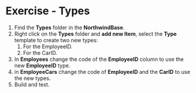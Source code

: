 ﻿# Exercise - Types

1.	Find the **Types** folder in the **NorthwindBase**.
2.	Right click on the **Types** folder and **add new Item**, select the **Type** template to create two new types:  
    1.  For the EmployeeID.  
    2.  For the CarID.  
2.	In **Employees** change the code of the **EmployeeID** column to use the new **EmployeeID** type.
4.  in **EmployeeCars** change the code of **EmployeeID** and the **CarID** to use the new types. 
3.	Build and test.


